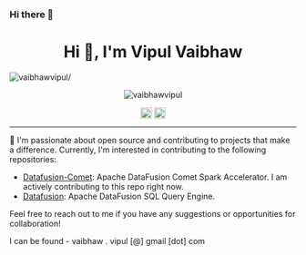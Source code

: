 ### Hi there 👋

<!--
**vaibhawvipul/vaibhawvipul** is a ✨ _special_ ✨ repository because its `README.md` (this file) appears on your GitHub profile.

Here are some ideas to get you started:

- 🔭 I’m currently working on ...
- 🌱 I’m currently learning ...
- 👯 I’m looking to collaborate on ...
- 🤔 I’m looking for help with ...
- 💬 Ask me about ...
- 📫 How to reach me: ...
- 😄 Pronouns: ...
- ⚡ Fun fact: ...
-->

<h1 align="center">Hi 👋, I'm Vipul Vaibhaw</h1>
<p align="left"> <img src=https://komarev.com/ghpvc/?username=vaibhawvipul alt=vaibhawvipul/> </p>

<p align="center"> <img src=https://github-readme-stats.vercel.app/api?username=vaibhawvipul&show_icons=true alt=vaibhawvipul /> </p>

<p align="center">
<a href=https://twitter.com/vaibhaw_vipul target="blank"><img align="center" src=https://cdn.jsdelivr.net/npm/simple-icons@3.0.1/icons/twitter.svg alt="vaibhaw_vipul" height="20" width="20" /></a>
<a href=https://linkedin.com/in/vipulvaibhaw target="blank"><img align="center" src=https://cdn.jsdelivr.net/npm/simple-icons@3.0.1/icons/linkedin.svg alt="vipulvaibhaw" height="20" width="20" /></a>
</p>

---

🌱 I'm passionate about open source and contributing to projects that make a difference. Currently, I'm interested in contributing to the following repositories:

- [Datafusion-Comet](https://github.com/apache/datafusion-comet): Apache DataFusion Comet Spark Accelerator. I am actively contributing to this repo right now.
- [Datafusion](https://github.com/apache/datafusion): Apache DataFusion SQL Query Engine.

Feel free to reach out to me if you have any suggestions or opportunities for collaboration! 

I can be found - vaibhaw . vipul [@] gmail [dot] com
